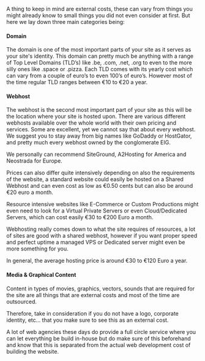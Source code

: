 A thing to keep in mind are external costs, these can vary from things you might already know to small things you did not even consider at first. But here we lay down three main categories being:

#### Domain

The domain is one of the most important parts of your site as it serves as your site's identity. This domain can pretty much be anything with a range of Top Level Domains (TLD’s) like .be, .com, .net, .org to even to the more silly ones like .space or .pizza. Each TLD comes with its yearly cost which can vary from a couple of euro’s to even 100’s of euro’s. However most of the time regular TLD ranges between €10 to €20 a year.

#### Webhost

The webhost is the second most important part of your site as this will be the location where your site is hosted upon. There are various different webhosts available over the whole world with their own pricing and services. Some are excellent, yet we cannot say that about every webhost. We suggest you to stay away from big names like GoDaddy or HostGator, and pretty much every webhost owned by the conglomerate EIG.

We personally can recommend SiteGround, A2Hosting for America and Neostrada for Europe.

Prices can also differ quite intensively depending on also the requirements of the website, a standard website could easily be hosted on a Shared Webhost and can even cost as low as €0.50 cents but can also be around €20 euro a month.

Resource intensive websites like E-Commerce or Custom Productions might even need to look for a Virtual Private Servers or even Cloud/Dedicated Servers, which can cost easily €30 to €200 Euro a month.

Webhosting really comes down to what the site requires of resources, a lot of sites are good with a shared webhost, however if you want proper speed and perfect uptime a managed VPS or Dedicated server might even be more something for you.

In general, the average hosting price is around €30 to €120 Euro a year.

#### Media & Graphical Content

Content in types of movies, graphics, vectors, sounds that are required for the site are all things that are external costs and most of the time are outsourced.

Therefore, take in consideration if you do not have a logo, corporate identity, etc… that you make sure to see this as an external cost.

A lot of web agencies these days do provide a full circle service where you can let everything be build in-house but do make sure of this beforehand and know that this is separated from the actual web development cost of building the website.